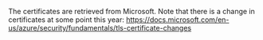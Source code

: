 The certificates are retrieved from Microsoft. Note that there is a change in certificates at some point this year: https://docs.microsoft.com/en-us/azure/security/fundamentals/tls-certificate-changes
